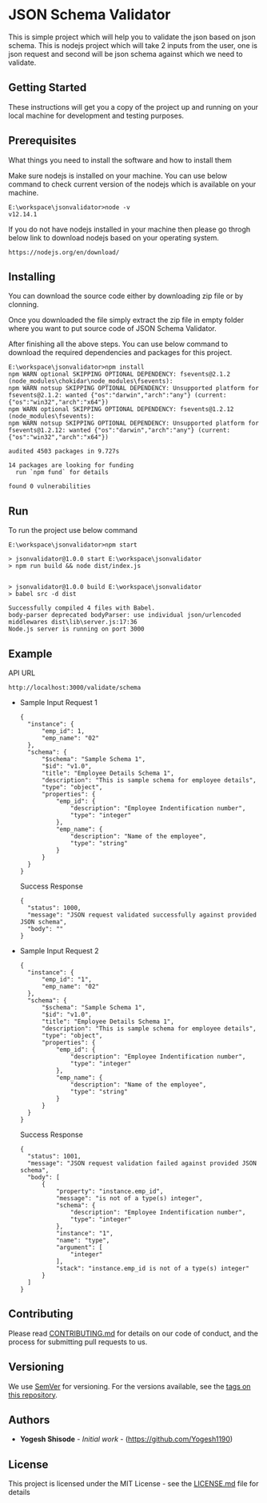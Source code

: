 # JSON Schema Validator

This is simple project which will help you to validate the json based on json schema. This is nodejs project which will take 2 inputs from the user, one is json request and second will be json schema against which we need to validate.

## Getting Started

These instructions will get you a copy of the project up and running on your local machine for development and testing purposes.

## Prerequisites

What things you need to install the software and how to install them

Make sure nodejs is installed on your machine. You can use below command to check current version of the nodejs which is available on your machine.

```
E:\workspace\jsonvalidator>node -v
v12.14.1
```
If you do not have nodejs installed in your machine then please go throgh below link to download nodejs based on your operating system.

```
https://nodejs.org/en/download/
```

## Installing

You can download the source code either by downloading zip file or by clonning.

Once you downloaded the file simply extract the zip file in empty folder where you want to put source code of JSON Schema Validator.

After finishing all the above steps. You can use below command to download the required dependencies and packages for this project.

```
E:\workspace\jsonvalidator>npm install
npm WARN optional SKIPPING OPTIONAL DEPENDENCY: fsevents@2.1.2 (node_modules\chokidar\node_modules\fsevents):
npm WARN notsup SKIPPING OPTIONAL DEPENDENCY: Unsupported platform for fsevents@2.1.2: wanted {"os":"darwin","arch":"any"} (current: {"os":"win32","arch":"x64"})
npm WARN optional SKIPPING OPTIONAL DEPENDENCY: fsevents@1.2.12 (node_modules\fsevents):
npm WARN notsup SKIPPING OPTIONAL DEPENDENCY: Unsupported platform for fsevents@1.2.12: wanted {"os":"darwin","arch":"any"} (current: {"os":"win32","arch":"x64"})

audited 4503 packages in 9.727s

14 packages are looking for funding
  run `npm fund` for details

found 0 vulnerabilities
```

## Run

To run the project use below command

```
E:\workspace\jsonvalidator>npm start

> jsonvalidator@1.0.0 start E:\workspace\jsonvalidator
> npm run build && node dist/index.js


> jsonvalidator@1.0.0 build E:\workspace\jsonvalidator
> babel src -d dist

Successfully compiled 4 files with Babel.
body-parser deprecated bodyParser: use individual json/urlencoded middlewares dist\lib\server.js:17:36
Node.js server is running on port 3000
```

## Example

API URL

```
http://localhost:3000/validate/schema
```

- Sample Input Request 1

  ```
  {
    "instance": {
        "emp_id": 1,
        "emp_name": "02"
    },
    "schema": {
        "$schema": "Sample Schema 1",
        "$id": "v1.0",
        "title": "Employee Details Schema 1",
        "description": "This is sample schema for employee details",
        "type": "object",
        "properties": {
            "emp_id": {
                "description": "Employee Indentification number",
                "type": "integer"
            },
            "emp_name": {
                "description": "Name of the employee",
                "type": "string"
            }
        }
    }
  }
  ```

  Success Response

  ```
  {
    "status": 1000,
    "message": "JSON request validated successfully against provided JSON schema",
    "body": ""
  }
  ```
  
- Sample Input Request 2

  ```
  {
    "instance": {
        "emp_id": "1",
        "emp_name": "02"
    },
    "schema": {
        "$schema": "Sample Schema 1",
        "$id": "v1.0",
        "title": "Employee Details Schema 1",
        "description": "This is sample schema for employee details",
        "type": "object",
        "properties": {
            "emp_id": {
                "description": "Employee Indentification number",
                "type": "integer"
            },
            "emp_name": {
                "description": "Name of the employee",
                "type": "string"
            }
        }
    }
  }
  ```

  Success Response

  ```
  {
    "status": 1001,
    "message": "JSON request validation failed against provided JSON schema",
    "body": [
        {
            "property": "instance.emp_id",
            "message": "is not of a type(s) integer",
            "schema": {
                "description": "Employee Indentification number",
                "type": "integer"
            },
            "instance": "1",
            "name": "type",
            "argument": [
                "integer"
            ],
            "stack": "instance.emp_id is not of a type(s) integer"
        }
    ]
  }
  ```

## Contributing

Please read [CONTRIBUTING.md](https://github.com/Yogesh1190/JsonSchemaValidator/blob/master/CONTRIBUTING.md) for details on our code of conduct, and the process for submitting pull requests to us.

## Versioning

We use [SemVer](http://semver.org/) for versioning. For the versions available, see the [tags on this repository](https://github.com/Yogesh1190/JsonSchemaValidator/tags).

## Authors

* **Yogesh Shisode** - *Initial work* - (https://github.com/Yogesh1190)

## License

This project is licensed under the MIT License - see the [LICENSE.md](LICENSE.md) file for details
